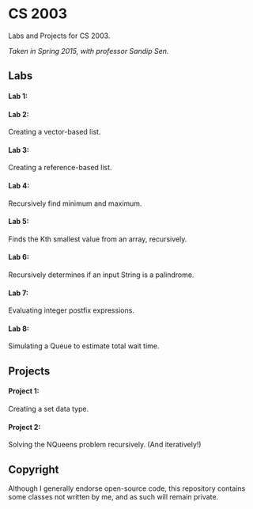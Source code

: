 CS 2003
=======

Labs and Projects for CS 2003.

*Taken in Spring 2015, with professor Sandip Sen.*

Labs
----

#### Lab 1:

#### Lab 2:
Creating a vector-based list.

#### Lab 3:
Creating a reference-based list.

#### Lab 4:
Recursively find minimum and maximum.

#### Lab 5:
Finds the Kth smallest value from an array, recursively.

#### Lab 6:
Recursively determines if an input String is a palindrome.

#### Lab 7:
Evaluating integer postfix expressions.

#### Lab 8:
Simulating a Queue to estimate total wait time.

Projects
--------

#### Project 1:
Creating a set data type.

#### Project 2:
Solving the NQueens problem recursively. (And iteratively!)

Copyright
---------

Although I generally endorse open-source code, this repository contains some classes not written by me,
and as such will remain private.
